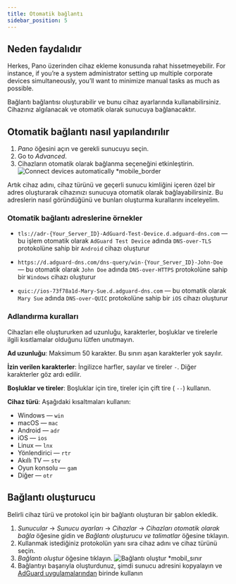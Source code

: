 ```yaml
---
title: Otomatik bağlantı
sidebar_position: 5
---
```


## Neden faydalıdır

Herkes, Pano üzerinden cihaz ekleme konusunda rahat hissetmeyebilir. For instance, if you’re a system administrator setting up multiple corporate devices simultaneously, you’ll want to minimize manual tasks as much as possible.

Bağlantı bağlantısı oluşturabilir ve bunu cihaz ayarlarında kullanabilirsiniz. Cihazınız algılanacak ve otomatik olarak sunucuya bağlanacaktır.

## Otomatik bağlantı nasıl yapılandırılır

1. _Pano_ öğesini açın ve gerekli sunucuyu seçin.
2. Go to _Advanced_.
3. Cihazların otomatik olarak bağlanma seçeneğini etkinleştirin.
   ![Connect devices automatically \*mobile_border](https://cdn.adtidy.org/content/kb/dns/private/new_dns/connect/automatically.png)

Artık cihaz adını, cihaz türünü ve geçerli sunucu kimliğini içeren özel bir adres oluşturarak cihazınızı sunucuya otomatik olarak bağlayabilirsiniz. Bu adreslerin nasıl göründüğünü ve bunları oluşturma kurallarını inceleyelim.

### Otomatik bağlantı adreslerine örnekler

- `tls://adr-{Your_Server_ID}-AdGuard-Test-Device.d.adguard-dns.com` — bu işlem otomatik olarak `AdGuard Test Device` adında `DNS-over-TLS` protokolüne sahip bir `Android` cihazı oluşturur

- `https://d.adguard-dns.com/dns-query/win-{Your_Server_ID}-John-Doe` — bu otomatik olarak `John Doe` adında `DNS-over-HTTPS` protokolüne sahip bir `Windows` cihazı oluşturur

- `quic://ios-73f78a1d-Mary-Sue.d.adguard-dns.com` — bu otomatik olarak `Mary Sue` adında `DNS-over-QUIC` protokolüne sahip bir `iOS` cihazı oluşturur

### Adlandırma kuralları

Cihazları elle oluştururken ad uzunluğu, karakterler, boşluklar ve tirelerle ilgili kısıtlamalar olduğunu lütfen unutmayın.

**Ad uzunluğu**: Maksimum 50 karakter. Bu sınırı aşan karakterler yok sayılır.

**İzin verilen karakterler**: İngilizce harfler, sayılar ve tireler `-`. Diğer karakterler göz ardı edilir.

**Boşluklar ve tireler**: Boşluklar için tire, tireler için çift tire ( `--`) kullanın.

**Cihaz türü**: Aşağıdaki kısaltmaları kullanın:

- Windows — `win`
- macOS — `mac`
- Android — `adr`
- iOS — `ios`
- Linux — `lnx`
- Yönlendirici — `rtr`
- Akıllı TV — `stv`
- Oyun konsolu — `gam`
- Diğer — `otr`

## Bağlantı oluşturucu

Belirli cihaz türü ve protokol için bir bağlantı oluşturan bir şablon ekledik.

1. _Sunucular_ → _Sunucu ayarları_ → _Cihazlar_ → _Cihazları otomatik olarak bağla_ öğesine gidin ve _Bağlantı oluşturucu ve talimatlar_ öğesine tıklayın.
2. Kullanmak istediğiniz protokolün yanı sıra cihaz adını ve cihaz türünü seçin.
3. _Bağlantı oluştur_ öğesine tıklayın.
   ![Bağlantı oluştur \*mobil_sınır](https://cdn.adtidy.org/content/kb/dns/private/new_dns/connect/automatically_step7.png)
4. Bağlantıyı başarıyla oluşturdunuz, şimdi sunucu adresini kopyalayın ve [AdGuard uygulamalarından](https://adguard.com/welcome.html) birinde kullanın

